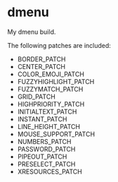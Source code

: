 # dmenu
My dmenu build.

The following patches are included:

 - BORDER_PATCH
 - CENTER_PATCH
 - COLOR_EMOJI_PATCH
 - FUZZYHIGHLIGHT_PATCH
 - FUZZYMATCH_PATCH
 - GRID_PATCH
 - HIGHPRIORITY_PATCH
 - INITIALTEXT_PATCH
 - INSTANT_PATCH
 - LINE_HEIGHT_PATCH
 - MOUSE_SUPPORT_PATCH
 - NUMBERS_PATCH
 - PASSWORD_PATCH
 - PIPEOUT_PATCH
 - PRESELECT_PATCH
 - XRESOURCES_PATCH

